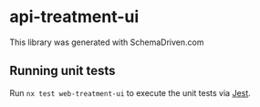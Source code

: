 
# api-treatment-ui

This library was generated with SchemaDriven.com

## Running unit tests

Run `nx test web-treatment-ui` to execute the unit tests via [Jest](https://jestjs.io).

